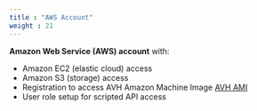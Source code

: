 ```yaml
---
title : "AWS Account"
weight : 21
---
```


**Amazon Web Service (AWS) account** with:
- Amazon EC2 (elastic cloud) access
- Amazon S3 (storage) access
- Registration to access AVH Amazon Machine Image [AVH AMI](https://aws.amazon.com/marketplace/search/results?searchTerms=Arm+Virtual+Hardware)
- User role setup for scripted API access
